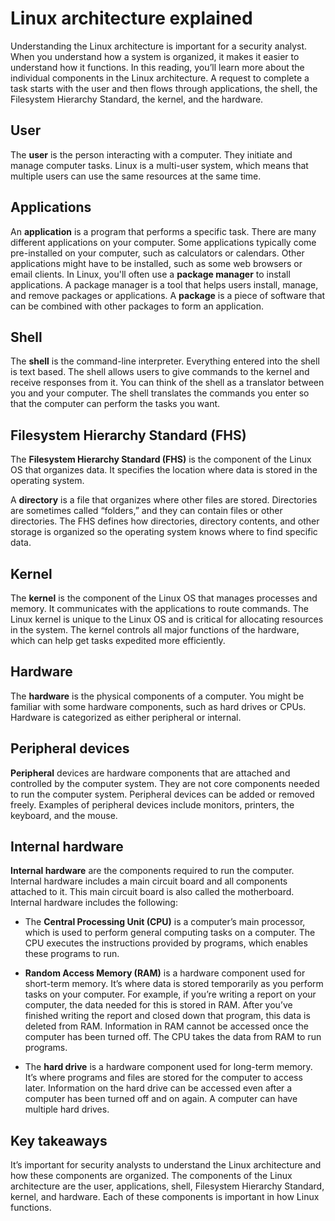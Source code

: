 # Linux architecture explained
Understanding the Linux architecture is important for a security analyst. When you understand how a system is organized, it makes it easier to understand how it functions. In this reading, you’ll learn more about the individual components in the Linux architecture. A request to complete a task starts with the user and then flows through applications, the shell, the Filesystem Hierarchy Standard, the kernel, and the hardware.

## User
The **user** is the person interacting with a computer. They initiate and manage computer tasks. Linux is a multi-user system, which means that multiple users can use the same resources at the same time.

## Applications
An **application** is a program that performs a specific task. There are many different applications on your computer. Some applications typically come pre-installed on your computer, such as calculators or calendars. Other applications might have to be installed, such as some web browsers or email clients. In Linux, you'll often use a **package manager** to install applications. A package manager is a tool that helps users install, manage, and remove packages or applications. A **package** is a piece of software that can be combined with other packages to form an application.

## Shell
The **shell** is the command-line interpreter. Everything entered into the shell is text based. The shell allows users to give commands to the kernel and receive responses from it. You can think of the shell as a translator between you and your computer. The shell translates the commands you enter so that the computer can perform the tasks you want.

## Filesystem Hierarchy Standard (FHS)
The **Filesystem Hierarchy Standard (FHS)** is the component of the Linux OS that organizes data. It specifies the location where data is stored in the operating system. 

A **directory** is a file that organizes where other files are stored. Directories are sometimes called “folders,” and they can contain files or other directories. The FHS defines how directories, directory contents, and other storage is organized so the operating system knows where to find specific data. 

## Kernel
The **kernel** is the component of the Linux OS that manages processes and memory. It communicates with the applications to route commands. The Linux kernel is unique to the Linux OS and is critical for allocating resources in the system. The kernel controls all major functions of the hardware, which can help get tasks expedited more efficiently.

## Hardware
The **hardware** is the physical components of a computer. You might be familiar with some hardware components, such as hard drives or CPUs. Hardware is categorized as either peripheral or internal.

## Peripheral devices
**Peripheral** devices are hardware components that are attached and controlled by the computer system. They are not core components needed to run the computer system. Peripheral devices can be added or removed freely. Examples of peripheral devices include monitors, printers, the keyboard, and the mouse.

## Internal hardware
**Internal hardware** are the components required to run the computer. Internal hardware includes a main circuit board and all components attached to it. This main circuit board is also called the motherboard. Internal hardware includes the following: 

- The **Central Processing Unit (CPU)** is a computer’s main processor, which is used to perform general computing tasks on a computer. The CPU executes the instructions provided by programs, which enables these programs to run. 

- **Random Access Memory (RAM)** is a hardware component used for short-term memory. It’s where data is stored temporarily as you perform tasks on your computer. For example, if you’re writing a report on your computer, the data needed for this is stored in RAM. After you’ve finished writing the report and closed down that program, this data is deleted from RAM. Information in RAM cannot be accessed once the computer has been turned off. The CPU takes the data from RAM to run programs. 

- The **hard drive** is a hardware component used for long-term memory. It’s where programs and files are stored for the computer to access later. Information on the hard drive can be accessed even after a computer has been turned off and on again. A computer can have multiple hard drives.

## Key takeaways
It’s important for security analysts to understand the Linux architecture and how these components are organized. The components of the Linux architecture are the user, applications, shell, Filesystem Hierarchy Standard, kernel, and hardware. Each of these components is important in how Linux functions. 

